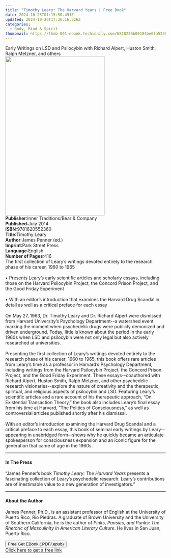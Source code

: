 ```yaml
---
title: "Timothy Leary: The Harvard Years | Free Book"
date: 2024-10-25T01:15:50.491Z
updated: 2024-10-26T17:36:16.526Z
categories:
  - Body, Mind & Spirit
thumbnail: https://thmb-001-ebook.techidaily.com/6818286b06184be6fa5238998e4ab97afaac9165388b0d2c01f4bab52352dfb7.jpg
---
```

<main id="book-container">
  <div class="flex flex-col">
    <div class="book-brief flex-1 py-6 px-4 sm:p-6 md:py-10 md:px-8">
      <!-- brief-->
      <div class="book-brief-main">
        Early Writings on LSD and Psilocybin with Richard Alpert, Huston Smith,
        Ralph Metzner, and others
      </div>
    </div>
    <div
      class="book-meta-info flex-1 grid gap-4 col-start-1 col-end-3 row-start-1 sm:mb-6 sm:grid-cols-4 lg:gap-6 lg:col-start-2 lg:row-end-6 lg:row-span-6 lg:mb-0"
    >
      <div
        class="book-meta-info-left place-content-center mt-4 p-4 text-sm leading-6 col-start-2 col-span-2 dark:text-slate-400"
      >
        <img
          class="w-full h-500 object-cover rounded-lg sm:h-255 sm:col-span-2 lg:col-span-full"
          src="https://img-001-ebook.techidaily.com/6e12320745d1221acda264147bf6c8e6ace898d5a9dd059cc10da5f41e199702.jpg"
          alt=""
          width="312"
          height="500"
        />
      </div>
      <div
        class="book-meta-info-right mt-2 col-start-1 row-start-2 col-span-3 self-center"
      >
        <!-- meta data  -->
        <div class="flex flex-col px-4 md:px-8">
          <div class="flex-1">
            <strong>Publisher</strong>:<span class="px-2"
              >Inner Traditions/Bear &amp; Company</span
            >
          </div>
          <div class="flex-1">
            <strong>Published</strong>:<span class="px-2">July 2014</span>
          </div>
          <div class="flex-1">
            <strong>ISBN</strong>:<span class="px-2">9781620552360</span>
          </div>
          <div class="flex-1">
            <strong>Title</strong>:<span class="px-2">Timothy Leary</span>
          </div>
          <div class="flex-1">
            <strong>Author</strong>:<span class="px-2">James Penner (ed.)</span>
          </div>
          <div class="flex-1">
            <strong>Imprint</strong>:<span class="px-2">Park Street Press</span>
          </div>
          <div class="flex-1">
            <strong>Language</strong>:<span class="px-2">English</span>
          </div>
          <div class="flex-1">
            <strong>Number of Pages</strong>:<span class="px-2">416</span>
          </div>
        </div>
      </div>
    </div>
    <div class="book-description flex-1 py-6 px-4 sm:p-6 md:py-10 md:px-8">
      <div class="book-description-main">
        <div accordion-content="" id="description">
          The first collection of Leary’s writings devoted entirely to the
          research phase of his career, 1960 to 1965 <br />
          <br />• Presents Leary’s early scientific articles and scholarly
          essays, including those on the Harvard Psilocybin Project, the Concord
          Prison Project, and the Good Friday Experiment <br />
          <br />• With an editor’s introduction that examines the Harvard Drug
          Scandal in detail as well as a critical preface for each essay <br />
          <br />On May 27, 1963, Dr. Timothy Leary and Dr. Richard Alpert were
          dismissed from Harvard University’s Psychology Department--a watershed
          event marking the moment when psychedelic drugs were publicly
          demonized and driven underground. Today, little is known about the
          period in the early 1960s when LSD and psilocybin were not only legal
          but also actively researched at universities. <br />
          <br />Presenting the first collection of Leary’s writings devoted
          entirely to the research phase of his career, 1960 to 1965, this book
          offers rare articles from Leary’s time as a professor in Harvard’s
          Psychology Department, including writings from the Harvard Psilocybin
          Project, the Concord Prison Project, and the Good Friday Experiment.
          These essays--coauthored with Richard Alpert, Huston Smith, Ralph
          Metzner, and other psychedelic research visionaries--explore the
          nature of creativity and the therapeutic, spiritual, and religious
          aspects of psilocybin and LSD. Featuring Leary’s scientific articles
          and a rare account of his therapeutic approach, “On Existential
          Transaction Theory,” the book also includes Leary’s final essay from
          his time at Harvard, “The Politics of Consciousness,” as well as
          controversial articles published shortly after his dismissal. <br />
          <br />With an editor’s introduction examining the Harvard Drug Scandal
          and a critical preface to each essay, this book of seminal early
          writings by Leary--appearing in unabridged form--shows why he quickly
          became an articulate spokesperson for consciousness expansion and an
          iconic figure for the generation that came of age in the 1960s.
        </div>
        <div class="accordion-fader"></div>
      </div>
    </div>
    <div class="book-excerpts flex-1 py-6 px-4 sm:p-6 md:py-10 md:px-8">
      <!-- excerpts-->
      <div class="book-excerpts-main">
        <hr />
        <h4 class="placeholder placeholder-heading">
          <span>In The Press</span>
        </h4>
        <p>
          “James Penner’s book <i>Timothy Leary: The Harvard Years</i> presents
          a fascinating collection of Leary’s psychedelic research. Leary’s
          contributions are of inestimable value to a new generation of
          investigators.”
        </p>
      </div>
    </div>
    <div class="book-about-author flex-1 py-6 px-4 sm:p-6 md:py-10 md:px-8">
      <!-- about author-->
      <div class="book-main-author-main">
        <hr />
        <h4 class="placeholder placeholder-heading">
          <span>About the Author</span>
        </h4>
        <p>
          James Penner, Ph.D., is an assistant professor of English at the
          University of Puerto Rico, Rio Piedras. A graduate of Brown University
          and the University of Southern California, he is the author of
          <i
            >Pinks, Pansies, and Punks: The Rhetoric of Masculinity in American
            Literary Culture</i
          >. He lives in San Juan, Puerto Rico.
        </p>
      </div>
    </div>
    <div class="book-free-get flex-1 py-6 px-4 sm:p-6 md:py-10 md:px-8">
      <button
        id="btn-free-get"
        class="bg-blue-500 hover:bg-blue-700 text-white font-bold py-2 px-4 rounded"
      >
        Free Get EBook (.PDF/.epub)
      </button>
      <div id="countdown-display" class="px-2 text-lg mt-2"></div>
      <a
        id="free-link"
        class="hidden bg-blue-500 hover:bg-blue-700 text-white font-bold py-2 px-4 rounded"
        href="https://www.ebooks.com/en-us/book/95782999/timothy-leary-the-harvard-years/james-penner/"
        target="_blank"
        >Click here to get a free link</a
      >
    </div>
    <script>
      let countdownTime = 0;
      let countdownInterval = null;
      document
        .getElementById('btn-free-get')
        .addEventListener('click', startCountdown);
      function startCountdown() {
        countdownTime = new Date().getTime() + 60000 * 3;
        countdownInterval = setInterval(updateCountdown, 1000);
        document.getElementById('btn-free-get').disabled = true;
        document
          .getElementById('btn-free-get')
          .classList.add('bg-gray-500', 'cursor-not-allowed');
      }
      function updateCountdown() {
        let currentTime = new Date().getTime();
        let timeLeft = countdownTime - currentTime;
        let secondsLeft = Math.floor(timeLeft / 1000);
        document.getElementById('countdown-display').innerHTML =
          `Remaining time: ${secondsLeft} seconds.`;
        if (secondsLeft <= 0) {
          clearInterval(countdownInterval);
          document.getElementById('btn-free-get').classList.add('hidden');
          document.getElementById('free-link').classList.remove('hidden');
          document.getElementById('countdown-display').innerHTML = '';
        }
      }
    </script>
  </div>
</main>

<ins class="adsbygoogle"
      style="display:block"
      data-ad-client="ca-pub-7571918770474297"
      data-ad-slot="8358498916"
      data-ad-format="auto"
      data-full-width-responsive="true"></ins>
    